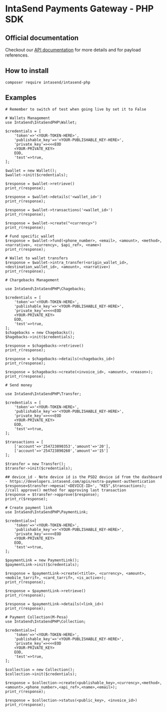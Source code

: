 # IntaSend Payments Gateway - PHP SDK

## Official documentation

Checkout our [API documentation](https://developers.intasend.com/) for more details and for payload references.

## How to install

    composer require intasend/intasend-php


## Examples

    # Remember to switch of test when going live by set it to False

    # Wallets Management
    use IntaSend\IntaSendPHP\Wallet;

    $credentials = [
        'token'=>'<YOUR-TOKEN-HERE>',
        'publishable_key'=>'<YOUR-PUBLISHABLE_KEY-HERE>',
        'private_key'=><<<EOD
        <YOUR-PRIVATE_KEY>
        EOD,
        'test'=>true,
    ];

    $wallet = new Wallet();
    $wallet->init($credentials);

    $response = $wallet->retrieve()
    print_r(response);

    $response = $wallet->details('<wallet_id>')
    print_r(response);

    $response = $wallet->transactions('<wallet_id>')
    print_r(response);
    
    $response = $wallet->create("<currency>")
    print_r(response);

    # Fund specific wallet
    $response = $wallet->fund(<phone_number>, <email>, <amount>, <method>, <narrative>, <currency>, $api_ref>, <name>)
    print_r(response);

    # Wallet to wallet transfers
    $response = $wallet->intra_transfer(<origin_wallet_id>, <destination_wallet_id>, <amount>, <narrative>)
    print_r(response);
    
    # Chargebacks Management

    use IntaSend\IntaSendPHP\Chagebacks;

    $credentials = [
        'token'=>'<YOUR-TOKEN-HERE>',
        'publishable_key'=>'<YOUR-PUBLISHABLE_KEY-HERE>',
        'private_key'=><<<EOD
        <YOUR-PRIVATE_KEY>
        EOD,
        'test'=>true,
    ];
    $chagebacks = new Chagebacks();
    $hagebacks->init($credentials);

    $response = $chagebacks->retrieve()
    print_r(response);

    $response = $chagebacks->details(<chagebacks_id>)
    print_r(response);

    $response = $chagebacks->create(<invoice_id>, <amount>, <reason>);
    print_r(response);

    # Send money

    use IntaSend\IntaSendPHP\Transfer;

    $credentials = [
        'token'=>'<YOUR-TOKEN-HERE>',
        'publishable_key'=>'<YOUR-PUBLISHABLE_KEY-HERE>',
        'private_key'=><<<EOD
        <YOUR-PRIVATE_KEY>
        EOD,
        'test'=>true,
    ];

    $transactions = [
        ['account'=>'254723890353','amount'=>'20'],
        ['account'=>'254723890260','amount'=>'15']
    ];

    $transfer = new Transfer();
    $transfer->init($credentials);

    ## device_id - Note device id is the PSD2 device id from the dashboard - https://developers.intasend.com/apis/extra-payment-authentication
    $response=$transfer->mpesa('<DEVICE-ID>', "KES",$transactions);
    //call approve() method for approving last transaction
    $response = $transfer->approve($response);
    print_r($response);

    # Create payment link
    use IntaSend\IntaSendPHP\PaymentLink;

    $credentials=[
        'token'=>'<YOUR-TOKEN-HERE>',
        'publishable_key'=>'<YOUR-PUBLISHABLE_KEY-HERE>',
        'private_key'=><<<EOD
        <YOUR-PRIVATE_KEY>
        EOD,
        'test'=>true,
    ];

    $paymentLink = new PaymentLink();
    $paymentLink->init($credentials);

    $response = $paymentLink->create(<title>, <currency>, <amount>,<mobile_tarrif>, <card_tarrif>, <is_active>);
    print_r(response);

    $response = $paymentLink->retrieve()
    print_r(response);

    $response = $paymentLink->details(<link_id>)
    print_r(response);

    # Payment Collection(M-Pesa)
    use IntaSend\IntaSendPHP\Collection;

    $credentials=[
        'token'=>'<YOUR-TOKEN-HERE>',
        'publishable_key'=>'<YOUR-PUBLISHABLE_KEY-HERE>',
        'private_key'=><<<EOD
        <YOUR-PRIVATE_KEY>
        EOD,
        'test'=>true,
    ];

    $collection = new Collection();
    $collection->init($credentials);

    $response = $collection->create(<publishable_key>,<currency>,<method>,<amount>,<phone_number>,<api_ref>,<name>,<email>);
    print_r(response);

    $response = $collection->status(<public_key>, <invoice_id>)
    print_r(response);